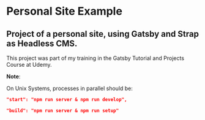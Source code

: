 # Personal Site Example

## Project of a personal site, using Gatsby and Strap as Headless CMS.

This project was part of my training in the Gatsby Tutorial and Projects Course at Udemy.

**Note**:

On Unix Systems, processes in parallel should be:

```json
"start": "npm run server & npm run develop",

"build": "npm run server & npm run setup"
```
